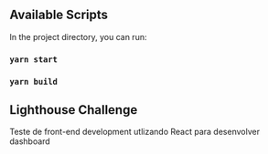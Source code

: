 ## Available Scripts

In the project directory, you can run:

### `yarn start`

### `yarn build`


## Lighthouse Challenge

Teste de front-end development utlizando React para desenvolver dashboard